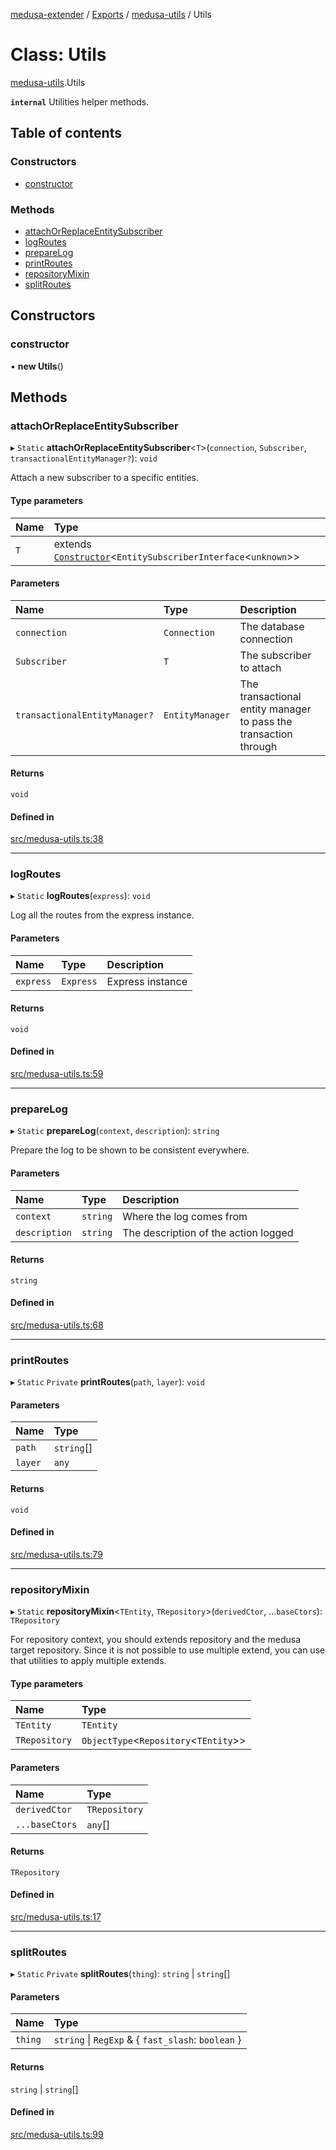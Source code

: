 [medusa-extender](../README.md) / [Exports](../modules.md) / [medusa-utils](../modules/medusa_utils.md) / Utils

# Class: Utils

[medusa-utils](../modules/medusa_utils.md).Utils

**`internal`**
Utilities helper methods.

## Table of contents

### Constructors

- [constructor](medusa_utils.Utils.md#constructor)

### Methods

- [attachOrReplaceEntitySubscriber](medusa_utils.Utils.md#attachorreplaceentitysubscriber)
- [logRoutes](medusa_utils.Utils.md#logroutes)
- [prepareLog](medusa_utils.Utils.md#preparelog)
- [printRoutes](medusa_utils.Utils.md#printroutes)
- [repositoryMixin](medusa_utils.Utils.md#repositorymixin)
- [splitRoutes](medusa_utils.Utils.md#splitroutes)

## Constructors

### constructor

• **new Utils**()

## Methods

### attachOrReplaceEntitySubscriber

▸ `Static` **attachOrReplaceEntitySubscriber**<`T`\>(`connection`, `Subscriber`, `transactionalEntityManager?`): `void`

Attach a new subscriber to a specific entities.

#### Type parameters

| Name | Type |
| :------ | :------ |
| `T` | extends [`Constructor`](../modules/types.md#constructor)<`EntitySubscriberInterface`<`unknown`\>\> |

#### Parameters

| Name | Type | Description |
| :------ | :------ | :------ |
| `connection` | `Connection` | The database connection |
| `Subscriber` | `T` | The subscriber to attach |
| `transactionalEntityManager?` | `EntityManager` | The transactional entity manager to pass the transaction through |

#### Returns

`void`

#### Defined in

[src/medusa-utils.ts:38](https://github.com/adrien2p/medusa-extender/blob/c135947/src/medusa-utils.ts#L38)

___

### logRoutes

▸ `Static` **logRoutes**(`express`): `void`

Log all the routes from the express instance.

#### Parameters

| Name | Type | Description |
| :------ | :------ | :------ |
| `express` | `Express` | Express instance |

#### Returns

`void`

#### Defined in

[src/medusa-utils.ts:59](https://github.com/adrien2p/medusa-extender/blob/c135947/src/medusa-utils.ts#L59)

___

### prepareLog

▸ `Static` **prepareLog**(`context`, `description`): `string`

Prepare the log to be shown to be consistent everywhere.

#### Parameters

| Name | Type | Description |
| :------ | :------ | :------ |
| `context` | `string` | Where the log comes from |
| `description` | `string` | The description of the action logged |

#### Returns

`string`

#### Defined in

[src/medusa-utils.ts:68](https://github.com/adrien2p/medusa-extender/blob/c135947/src/medusa-utils.ts#L68)

___

### printRoutes

▸ `Static` `Private` **printRoutes**(`path`, `layer`): `void`

#### Parameters

| Name | Type |
| :------ | :------ |
| `path` | `string`[] |
| `layer` | `any` |

#### Returns

`void`

#### Defined in

[src/medusa-utils.ts:79](https://github.com/adrien2p/medusa-extender/blob/c135947/src/medusa-utils.ts#L79)

___

### repositoryMixin

▸ `Static` **repositoryMixin**<`TEntity`, `TRepository`\>(`derivedCtor`, ...`baseCtors`): `TRepository`

For repository context, you should extends repository and the medusa target repository.
Since it is not possible to use multiple extend, you can use that utilities to apply multiple extends.

#### Type parameters

| Name | Type |
| :------ | :------ |
| `TEntity` | `TEntity` |
| `TRepository` | `ObjectType`<`Repository`<`TEntity`\>\> |

#### Parameters

| Name | Type |
| :------ | :------ |
| `derivedCtor` | `TRepository` |
| `...baseCtors` | `any`[] |

#### Returns

`TRepository`

#### Defined in

[src/medusa-utils.ts:17](https://github.com/adrien2p/medusa-extender/blob/c135947/src/medusa-utils.ts#L17)

___

### splitRoutes

▸ `Static` `Private` **splitRoutes**(`thing`): `string` \| `string`[]

#### Parameters

| Name | Type |
| :------ | :------ |
| `thing` | `string` \| `RegExp` & { `fast_slash`: `boolean`  } |

#### Returns

`string` \| `string`[]

#### Defined in

[src/medusa-utils.ts:99](https://github.com/adrien2p/medusa-extender/blob/c135947/src/medusa-utils.ts#L99)
